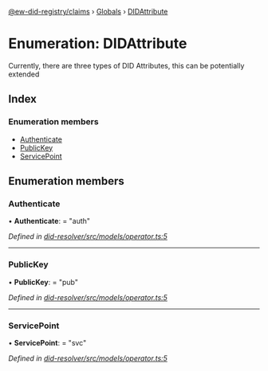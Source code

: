 [@ew-did-registry/claims](../README.md) › [Globals](../globals.md) › [DIDAttribute](didattribute.md)

# Enumeration: DIDAttribute

Currently, there are three types of DID Attributes, this can be potentially extended

## Index

### Enumeration members

* [Authenticate](didattribute.md#authenticate)
* [PublicKey](didattribute.md#publickey)
* [ServicePoint](didattribute.md#servicepoint)

## Enumeration members

###  Authenticate

• **Authenticate**: = "auth"

*Defined in [did-resolver/src/models/operator.ts:5](https://github.com/energywebfoundation/ew-did-registry/blob/b2aa9a8/packages/did-resolver/src/models/operator.ts#L5)*

___

###  PublicKey

• **PublicKey**: = "pub"

*Defined in [did-resolver/src/models/operator.ts:5](https://github.com/energywebfoundation/ew-did-registry/blob/b2aa9a8/packages/did-resolver/src/models/operator.ts#L5)*

___

###  ServicePoint

• **ServicePoint**: = "svc"

*Defined in [did-resolver/src/models/operator.ts:5](https://github.com/energywebfoundation/ew-did-registry/blob/b2aa9a8/packages/did-resolver/src/models/operator.ts#L5)*
